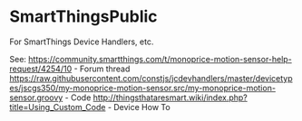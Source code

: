 # SmartThingsPublic

For SmartThings Device Handlers, etc.

  See: https://community.smartthings.com/t/monoprice-motion-sensor-help-request/4254/10 - Forum thread
       https://raw.githubusercontent.com/constjs/jcdevhandlers/master/devicetypes/jscgs350/my-monoprice-motion-sensor.src/my-monoprice-motion-sensor.groovy - Code
       http://thingsthataresmart.wiki/index.php?title=Using_Custom_Code - Device How To
